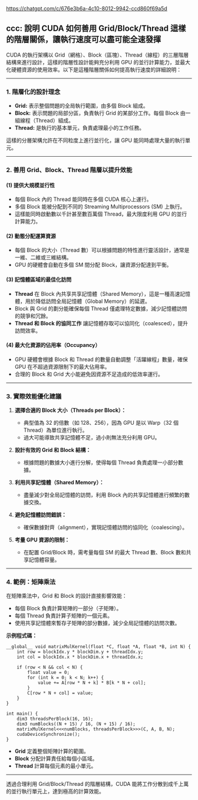 https://chatgpt.com/c/676e3b6a-4c10-8012-9942-ccd860f69a5d


## ccc: 說明 CUDA 如何善用 Grid/Block/Thread 這樣的階層關係，讓執行速度可以盡可能全速發揮

CUDA 的執行架構以 Grid（網格）、Block（區塊）、Thread（線程）的三層階層結構來進行設計，這樣的階層性設計能夠充分利用 GPU 的並行計算能力，並最大化硬體資源的使用效率。以下是這種階層關係如何提高執行速度的詳細說明：

---

### **1. 階層化的設計理念**
- **Grid:** 表示整個問題的全局執行範圍，由多個 Block 組成。
- **Block:** 表示問題的局部分區，負責執行 Grid 的某部分工作。每個 Block 由一組線程（Thread）組成。
- **Thread:** 是執行的基本單元，負責處理最小的工作任務。

這樣的分層架構允許在不同粒度上進行並行化，讓 GPU 能同時處理大量的執行單元。

---

### **2. 善用 Grid、Block、Thread 階層以提升效能**

#### **(1) 提供大規模並行性**
- 每個 Block 內的 Thread 能同時在多個 CUDA 核心上運行。
- 多個 Block 能被分配到不同的 Streaming Multiprocessors (SM) 上執行。
- 這樣能同時啟動數以千計甚至數百萬個 Thread，最大限度利用 GPU 的並行計算能力。

#### **(2) 動態分配運算資源**
- 每個 Block 的大小（Thread 數）可以根據問題的特性進行靈活設計，通常是一維、二維或三維結構。
- GPU 的硬體會自動在多個 SM 間分配 Block，讓資源分配達到平衡。

#### **(3) 記憶體區域的最佳化訪問**
- **Thread** 在 Block 內共享共享記憶體（Shared Memory），這是一種高速記憶體，用於降低訪問全局記憶體（Global Memory）的延遲。
- Block 與 Grid 的劃分能確保每個 Thread 僅處理特定數據，減少記憶體訪問的競爭和冗餘。
- **Thread 和 Block 的協同工作** 讓記憶體存取可以協同化（coalesced），提升訪問效率。

#### **(4) 最大化資源的佔用率（Occupancy）**
- GPU 硬體會根據 Block 和 Thread 的數量自動調整「活躍線程」數量，確保 GPU 在不超過資源限制下的最大佔用率。
- 合理的 Block 和 Grid 大小能避免因資源不足造成的低效率運行。

---

### **3. 實際效能優化建議**
1. **選擇合適的 Block 大小（Threads per Block）：**
   - 典型值為 32 的倍數（如 128、256），因為 GPU 是以 Warp（32 個 Thread）為單位進行執行。
   - 過大可能導致共享記憶體不足，過小則無法充分利用 GPU。

2. **設計有效的 Grid 和 Block 結構：**
   - 根據問題的數據大小進行分解，使得每個 Thread 負責處理一小部分數據。

3. **利用共享記憶體（Shared Memory）：**
   - 盡量減少對全局記憶體的訪問，利用 Block 內的共享記憶體進行頻繁的數據交換。

4. **避免記憶體訪問錯誤：**
   - 確保數據對齊（alignment），實現記憶體訪問的協同化（coalescing）。

5. **考量 GPU 資源的限制：**
   - 在配置 Grid/Block 時，需考量每個 SM 的最大 Thread 數、Block 數和共享記憶體容量。

---

### **4. 範例：矩陣乘法**
在矩陣乘法中，Grid 和 Block 的設計直接影響效能：

- 每個 Block 負責計算矩陣的一部分（子矩陣）。
- 每個 Thread 負責計算子矩陣的一個元素。
- 使用共享記憶體來暫存子矩陣的部分數據，減少全局記憶體的訪問次數。

**示例程式碼：**
```cuda
__global__ void matrixMulKernel(float *C, float *A, float *B, int N) {
    int row = blockIdx.y * blockDim.y + threadIdx.y;
    int col = blockIdx.x * blockDim.x + threadIdx.x;

    if (row < N && col < N) {
        float value = 0;
        for (int k = 0; k < N; k++) {
            value += A[row * N + k] * B[k * N + col];
        }
        C[row * N + col] = value;
    }
}

int main() {
    dim3 threadsPerBlock(16, 16);
    dim3 numBlocks((N + 15) / 16, (N + 15) / 16);
    matrixMulKernel<<<numBlocks, threadsPerBlock>>>(C, A, B, N);
    cudaDeviceSynchronize();
}
```

- **Grid** 定義整個矩陣計算的範圍。
- **Block** 分配計算責任給每個小區域。
- **Thread** 計算每個元素的最小單元。

---

透過合理利用 Grid/Block/Thread 的階層結構，CUDA 能將工作分散到成千上萬的並行執行單元上，達到極高的計算效能。